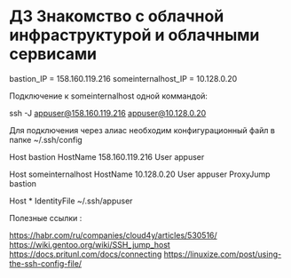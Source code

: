 # ДЗ Знакомство с облачной инфраструктурой и облачными сервисами

bastion_IP = 158.160.119.216
someinternalhost_IP = 10.128.0.20

Подключение к someinternalhost одной коммандой:

ssh -J appuser@158.160.119.216 appuser@10.128.0.20

Для подключения через алиас необходим конфигурационный файл в папке ~/.ssh/config


Host bastion
HostName 158.160.119.216
User appuser

Host someinternalhost
HostName 10.128.0.20
User appuser
ProxyJump bastion

Host *
IdentityFile ~/.ssh/appuser


Полезные ссылки :

https://habr.com/ru/companies/cloud4y/articles/530516/
https://wiki.gentoo.org/wiki/SSH_jump_host
https://docs.pritunl.com/docs/connecting
https://linuxize.com/post/using-the-ssh-config-file/
